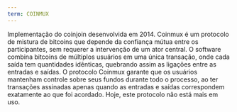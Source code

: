 ```yaml
---
term: COINMUX
---
```


Implementação do coinjoin desenvolvida em 2014. Coinmux é um protocolo de mistura de bitcoins que depende da confiança mútua entre os participantes, sem requerer a intervenção de um ator central. O software combina bitcoins de múltiplos usuários em uma única transação, onde cada saída tem quantidades idênticas, quebrando assim as ligações entre as entradas e saídas. O protocolo Coinmux garante que os usuários mantenham controle sobre seus fundos durante todo o processo, ao ter transações assinadas apenas quando as entradas e saídas correspondem exatamente ao que foi acordado. Hoje, este protocolo não está mais em uso.